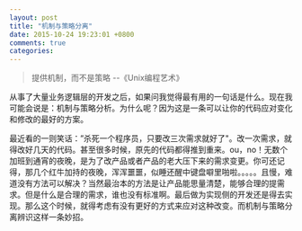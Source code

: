 ```yaml
---
layout: post
title: "机制与策略分离"
date: 2015-10-24 19:23:01 +0800
comments: true
categories: 
---
```


> 提供机制，而不是策略
>             --《Unix编程艺术》

<!--more-->

从事了大量业务逻辑层的开发之后，如果问我觉得最有用的一句话是什么。现在我可能会说是：机制与策略分析。为什么呢？因为这是一条可以让你的代码应对变化和修改的最好的方案。

最近看的一则笑话：”杀死一个程序员，只要改三次需求就好了"。改一次需求，就得改好几天的代码。甚至很多时候，原先的代码都得推到重来。ou，no！无数个加班到通宵的夜晚，是为了改产品或者产品的老大压下来的需求变更。你可还记得，那几个红牛加持的夜晚，浑浑噩噩，似睡还醒中键盘噼里啪啦。。。。。且慢，难道没有方法可以解决？当然最治本的方法是让产品能思量清楚，能够合理的提需求。但是什么是合理的需求，谁也没有标准啊。最后做为实现侧的开发还是得去实现。那么这个时候，就得考虑有没有更好的方式来应对这种改变。而机制与策略分离辨识这样一条妙招。




